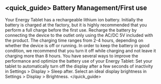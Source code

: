 ## <quick_guide> Battery Management/First use

Your Energy Tablet has a rechargeable lithium ion battery. Initially the battery is charged at the factory, but it is highly recommended that you perform a full charge before the first use.
Recharge the battery by connecting the device to the outlet only using the AC/DC 5V included with the product. The charging time ranges from 2-4 hours, depending on whether the device is off or running. In order to keep the battery in good condition, we recommend that you turn it off while charging and not leave it charging more than 8 hours.
You have several ways to improve the performance and optimize the battery use of your Energy Tablet:
Set your tablet to automatically turn off the display after a few seconds of inactivity in Settings > Display > Sleep after.
Select an ideal display brightness in Settings > Display > Brightness.
</quick_guide>
